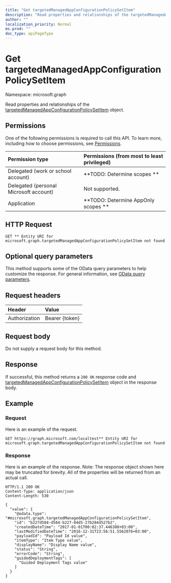 ```yaml
---
title: "Get targetedManagedAppConfigurationPolicySetItem"
description: "Read properties and relationships of the targetedManagedAppConfigurationPolicySetItem object."
author: ""
localization_priority: Normal
ms.prod: ""
doc_type: apiPageType
---
```


# Get targetedManagedAppConfigurationPolicySetItem

Namespace: microsoft.graph

Read properties and relationships of the [targetedManagedAppConfigurationPolicySetItem](../resources/targetedmanagedappconfigurationpolicysetitem.md) object.

## Permissions
One of the following permissions is required to call this API. To learn more, including how to choose permissions, see [Permissions](/concepts/permissions-reference.md).

|Permission type|Permissions (from most to least privileged)|
|:---|:---|
|Delegated (work or school account)|**TODO: Determine scopes **|
|Delegated (personal Microsoft account)|Not supported.|
|Application|**TODO: Determine AppOnly scopes **|

## HTTP Request
<!-- {
  "blockType": "ignored"
}
-->
``` http
GET ** Entity URI for microsoft.graph.targetedManagedAppConfigurationPolicySetItem not found
```

## Optional query parameters
This method supports some of the OData query parameters to help customize the response. For general information, see [OData query parameters](/graph/query-parameters).

## Request headers
|Header|Value|
|:---|:---|
|Authorization|Bearer {token}|

## Request body
Do not supply a request body for this method.

## Response
If successful, this method returns a `200 OK` response code and [targetedManagedAppConfigurationPolicySetItem](../resources/targetedmanagedappconfigurationpolicysetitem.md) object in the response body.

## Example

### Request
Here is an example of the request.
<!-- {
  "blockType": "request",
  "name": "get_targetedmanagedappconfigurationpolicysetitem"
}
-->
``` http
GET https://graph.microsoft.com/localtest** Entity URI for microsoft.graph.targetedManagedAppConfigurationPolicySetItem not found
```

### Response
Here is an example of the response. Note: The response object shown here may be truncated for brevity. All of the properties will be returned from an actual call.
<!-- {
  "blockType": "response",
  "truncated": true,
  "@odata.type": "microsoft.graph.targetedManagedAppConfigurationPolicySetItem"
}
-->
``` http
HTTP/1.1 200 OK
Content-Type: application/json
Content-Length: 530

{
  "value": {
    "@odata.type": "#microsoft.graph.targetedManagedAppConfigurationPolicySetItem",
    "id": "b227d584-d584-b227-84d5-27b284d527b2",
    "createdDateTime": "2017-01-01T00:02:37.446308+03:00",
    "lastModifiedDateTime": "2016-12-31T23:56:51.5562076+03:00",
    "payloadId": "Payload Id value",
    "itemType": "Item Type value",
    "displayName": "Display Name value",
    "status": "String",
    "errorCode": "String",
    "guidedDeploymentTags": [
      "Guided Deployment Tags value"
    ]
  }
}
```

